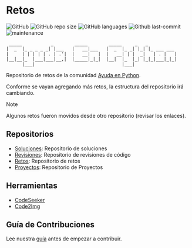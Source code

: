 # Retos

![GitHub](https://img.shields.io/github/license/AyudaEnPython/retos)
![GitHub repo size](https://img.shields.io/github/repo-size/AyudaEnPython/retos)
![GitHub languages](https://img.shields.io/github/languages/top/AyudaEnPython/retos)
![Github last-commit](https://img.shields.io/github/last-commit/AyudaEnPython/retos)
![maintenance](https://img.shields.io/maintenance/yes/2024)

     _____           _        _____        _____     _   _
    |  _  |_ _ _ _ _| |___   |   __|___   |  _  |_ _| |_| |_ ___ ___
    |     | | | | | . | .'|  |   __|   |  |   __| | |  _|   | . |   |
    |__|__|_  |___|___|__,|  |_____|_|_|  |__|  |_  |_| |_|_|___|_|_|
          |___|                                 |___|

Repositorio de retos de la comunidad [Ayuda en Python](https://www.facebook.com/groups/ayudaenpython/).

Conforme se vayan agregando más retos, la estructura del repositorio irá cambiando.

> [!NOTE]
> Algunos retos fueron movidos desde otro repositorio (revisar los enlaces).

## Repositorios

- [Soluciones](https://github.com/AyudaEnPython/Soluciones): Repositorio de soluciones
- [Revisiones](https://github.com/AyudaEnPython/Revisiones): Repositorio de revisiones de código
- [Retos](https://github.com/AyudaEnPython/Retos): Repositorio de retos
- [Proyectos](https://github.com/AyudaEnPython/Proyectos): Repositorio de Proyectos

## Herramientas

- [CodeSeeker](https://leugimkm.github.io/codeseeker/)
- [Code2Img](https://leugimkm.github.io/code2img/)

## Guía de Contribuciones

Lee nuestra [guía](CONTRIBUTING.md) antes de empezar a contribuir.
